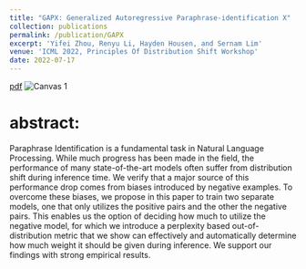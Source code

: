 ```yaml
---
title: "GAPX: Generalized Autoregressive Paraphrase-identification X"
collection: publications
permalink: /publication/GAPX
excerpt: 'Yifei Zhou, Renyu Li, Hayden Housen, and Sernam Lim'
venue: 'ICML 2022, Principles Of Distribution Shift Workshop'
date: 2022-07-17
---
```

[pdf](https://yifeizhou02.github.io/yifeizhou.github.io/files/GAPX.pdf)
![Canvas 1](https://user-images.githubusercontent.com/83000332/173618717-570f697c-2671-41aa-96da-1459fc627332.png)

# abstract:
Paraphrase Identification is a fundamental task in Natural Language Processing. While much progress has been made in the field, the performance of many state-of-the-art models often suffer from distribution shift during inference time. We verify that a major source of this performance drop comes from biases introduced by negative examples. To overcome these biases, we propose in this paper to train two separate models, one that only utilizes the positive pairs and the other the negative pairs. This enables us the option of deciding how much to utilize the negative model, for which we introduce a perplexity based out-of-distribution metric that we show can effectively and automatically determine how much weight it should be given during inference. We support our findings with strong empirical results.
